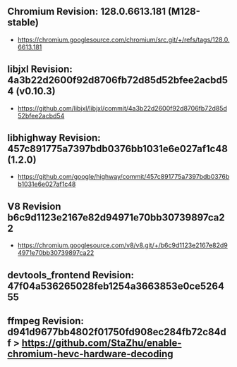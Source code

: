## Chromium Revision: 128.0.6613.181 (M128-stable)
 - https://chromium.googlesource.com/chromium/src.git/+/refs/tags/128.0.6613.181

## libjxl Revision: 4a3b22d2600f92d8706fb72d85d52bfee2acbd54 (v0.10.3)

 - https://github.com/libjxl/libjxl/commit/4a3b22d2600f92d8706fb72d85d52bfee2acbd54

## libhighway Revision: 457c891775a7397bdb0376bb1031e6e027af1c48 (1.2.0)

 - https://github.com/google/highway/commit/457c891775a7397bdb0376bb1031e6e027af1c48

## V8 Revision b6c9d1123e2167e82d94971e70bb30739897ca22

 - https://chromium.googlesource.com/v8/v8.git/+/b6c9d1123e2167e82d94971e70bb30739897ca22

## devtools_frontend Revision: 47f04a536265028feb1254a3663853e0ce526455

## ffmpeg Revision: d941d9677bb4802f01750fd908ec284fb72c84df > https://github.com/StaZhu/enable-chromium-hevc-hardware-decoding
